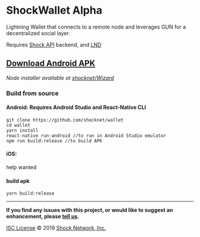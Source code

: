 # ShockWallet Alpha

Lightning Wallet that connects to a remote node and leverages GUN for a decentralized social layer.

Requires [Shock API](https://github.com/shocknet/api) backend, and [LND](https://github.com/lightningnetwork/lnd)

## [Download Android APK](https://github.com/shocknet/wallet/releases/download/pre1/APK-RELEASE.apk)

_Node installer available at [shocknet/Wizard](https://github.com/shocknet/wizard)_


### Build from source

#### Android: Requires Android Studio and React-Native CLI

```
git clone https://github.com/shocknet/wallet
cd wallet
yarn install
react-native run-android //to run in Android Studio emulator
npm run build:release //to build APK
```

#### iOS:

help wanted

#### build apk

`yarn build:release`

<hr></hr>

**If you find any issues with this project, or would like to suggest an enhancement, please [tell us](https://github.com/shocknet/Wizard/issues).**

[ISC License](https://opensource.org/licenses/ISC)
© 2019 [Shock Network, Inc.](http://shock.network)
